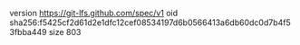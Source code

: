 version https://git-lfs.github.com/spec/v1
oid sha256:f5425cf2d61d2e1dfc12cef08534197d6b0566413a6db60dc0d7b4f53fbba449
size 803
